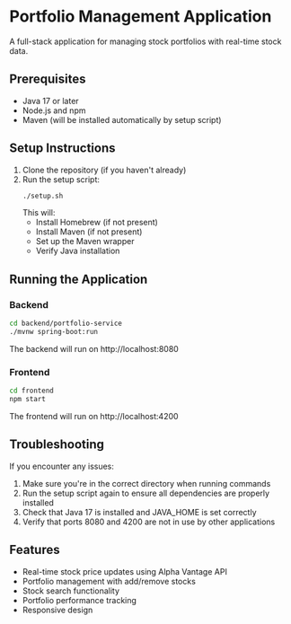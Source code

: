# Portfolio Management Application

A full-stack application for managing stock portfolios with real-time stock data.

## Prerequisites

- Java 17 or later
- Node.js and npm
- Maven (will be installed automatically by setup script)

## Setup Instructions

1. Clone the repository (if you haven't already)
2. Run the setup script:
   ```bash
   ./setup.sh
   ```
   This will:
   - Install Homebrew (if not present)
   - Install Maven (if not present)
   - Set up the Maven wrapper
   - Verify Java installation

## Running the Application

### Backend
```bash
cd backend/portfolio-service
./mvnw spring-boot:run
```
The backend will run on http://localhost:8080

### Frontend
```bash
cd frontend
npm start
```
The frontend will run on http://localhost:4200

## Troubleshooting

If you encounter any issues:

1. Make sure you're in the correct directory when running commands
2. Run the setup script again to ensure all dependencies are properly installed
3. Check that Java 17 is installed and JAVA_HOME is set correctly
4. Verify that ports 8080 and 4200 are not in use by other applications

## Features

- Real-time stock price updates using Alpha Vantage API
- Portfolio management with add/remove stocks
- Stock search functionality
- Portfolio performance tracking
- Responsive design
